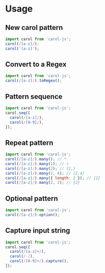 # Usage

## New carol pattern
```js
import carol from 'carol-js';
carol(/[a-z]/);
carol('[a-z]');
```

## Convert to a Regex
```js
import carol from 'carol-js';
carol(/[a-z]/).toRegex();
```

## Pattern sequence
```js
import carol from 'carol-js';
carol.seq([
  carol(/[a-z]/),
  carol(/[0-9]/),
]);
```

## Repeat pattern
```js
import carol from 'carol-js';
carol(/[a-z]/).many(); // *
carol(/[a-z]/).many(1); // +
carol(/[a-z]/).many(2); // {2,}
carol(/[a-z]/).many(2, 4); // {2,4}
carol(/[a-z]/).many({ length: 2 }); // {2}
carol(/[a-z]/).many(2, 2); // {2}
```

## Optional pattern
```js
import carol from 'carol-js';
carol(/[a-z]/).option();
```

## Capture input string
```js
import carol from 'carol-js';
carol.seq([
  carol(/[a-z]+/),
  carol(/-/),
  carol(/[0-9]+/).capture(),
]);
```
